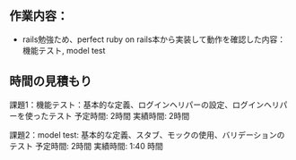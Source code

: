 ## 作業内容：
* rails勉強ため、perfect ruby on rails本から実装して動作を確認した内容：
機能テスト, model test

## 時間の見積もり
課題1：機能テスト：基本的な定義、ログインヘリパーの設定、ログインヘリパーを使ったテスト
予定時間: 2時間
実績時間: 2時間

課題2：model test: 基本的な定義、スタブ、モックの使用、バリデーションのテスト
予定時間: 2時間
実績時間: 1:40 時間
